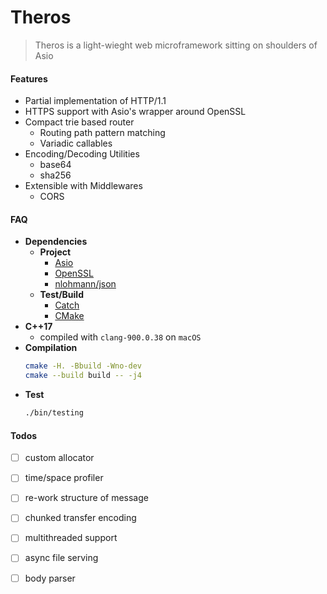 
# Theros

> Theros is a light-wieght web microframework sitting on shoulders of Asio

#### Features

+ Partial implementation of HTTP/1.1
+ HTTPS support with Asio's wrapper around OpenSSL
+ Compact trie based router
    + Routing path pattern matching
    + Variadic callables
+ Encoding/Decoding Utilities 
    + base64 
    + sha256
+ Extensible with Middlewares
    + CORS 


#### FAQ

+ __Dependencies__
    + __Project__ 
        + [Asio](http://think-async.com/Asio)
        + [OpenSSL](https://github.com/openssl/openssl)
        + [nlohmann/json](https://github.com/nlohmann/json)
    + __Test/Build__
        + [Catch](https://github.com/philsquared/Catch)
        + [CMake](https://github.com/Kitware/CMake)
+ __C++17__
    + compiled with `clang-900.0.38` on `macOS`
+ __Compilation__ 
    ```sh 
    cmake -H. -Bbuild -Wno-dev
    cmake --build build -- -j4
    ```
+ __Test__
    ```sh 
    ./bin/testing
    ```


#### Todos

- [ ] custom allocator 
- [ ] time/space profiler 
- [ ] re-work structure of message 
- [ ] chunked transfer encoding
- [ ] multithreaded support 
- [ ] async file serving 
- [ ] body parser

